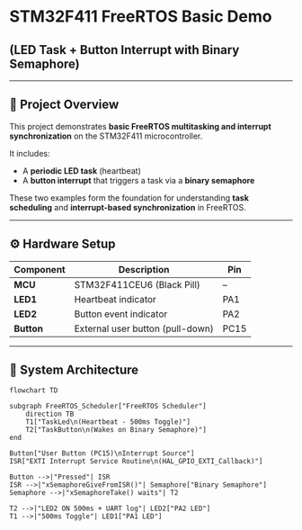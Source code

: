 # STM32F411 FreeRTOS Basic Demo  
## (LED Task + Button Interrupt with Binary Semaphore)

---

## 🧩 Project Overview
This project demonstrates **basic FreeRTOS multitasking and interrupt synchronization** on the STM32F411 microcontroller.

It includes:
- A **periodic LED task** (heartbeat)
- A **button interrupt** that triggers a task via a **binary semaphore**

These two examples form the foundation for understanding **task scheduling** and **interrupt-based synchronization** in FreeRTOS.

---

## ⚙️ Hardware Setup

| Component | Description | Pin |
|------------|--------------|-----|
| **MCU** | STM32F411CEU6 (Black Pill) | – |
| **LED1** | Heartbeat indicator | PA1 |
| **LED2** | Button event indicator | PA2 |
| **Button** | External user button (pull-down) | PC15 |

---

## 🧠 System Architecture

```mermaid
flowchart TD

subgraph FreeRTOS_Scheduler["FreeRTOS Scheduler"]
    direction TB
    T1["TaskLed\n(Heartbeat - 500ms Toggle)"]
    T2["TaskButton\n(Wakes on Binary Semaphore)"]
end

Button["User Button (PC15)\nInterrupt Source"]
ISR["EXTI Interrupt Service Routine\n(HAL_GPIO_EXTI_Callback)"]

Button -->|"Pressed"| ISR
ISR -->|"xSemaphoreGiveFromISR()"| Semaphore["Binary Semaphore"]
Semaphore -->|"xSemaphoreTake() waits"| T2

T2 -->|"LED2 ON 500ms + UART log"| LED2["PA2 LED"]
T1 -->|"500ms Toggle"| LED1["PA1 LED"]
